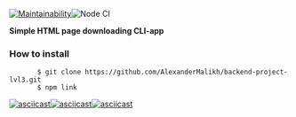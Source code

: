 [![Maintainability](https://api.codeclimate.com/v1/badges/333d4976327f1b8d643f/maintainability)](https://codeclimate.com/github/AlexanderMalikh/backend-project-lvl3/maintainability)![Node CI](https://github.com/AlexanderMalikh/backend-project-lvl3/workflows/Node%20CI/badge.svg)

**Simple HTML page downloading CLI-app**
###  How to install

```
       $ git clone https://github.com/AlexanderMalikh/backend-project-lvl3.git
       $ npm link
```
[![asciicast](https://asciinema.org/a/335913.svg)](https://asciinema.org/a/335913)[![asciicast](https://asciinema.org/a/335916.svg)](https://asciinema.org/a/335916)[![asciicast](https://asciinema.org/a/uT8XGeF7S3SDMpZoJpJhAJRAh.svg)](https://asciinema.org/a/uT8XGeF7S3SDMpZoJpJhAJRAh)
